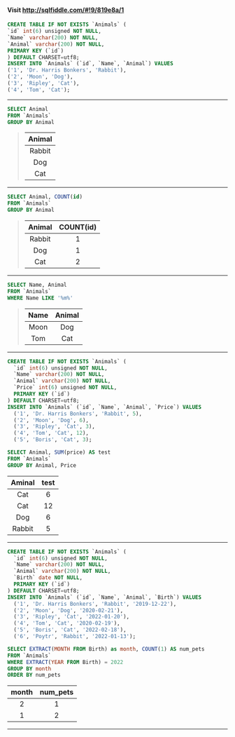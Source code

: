 #### Visit http://sqlfiddle.com/#!9/819e8a/1

```sql
CREATE TABLE IF NOT EXISTS `Animals` (
`id` int(6) unsigned NOT NULL,
`Name` varchar(200) NOT NULL,
`Animal` varchar(200) NOT NULL,
PRIMARY KEY (`id`)
) DEFAULT CHARSET=utf8;
INSERT INTO `Animals` (`id`, `Name`, `Animal`) VALUES
('1', 'Dr. Harris Bonkers', 'Rabbit'),
('2', 'Moon', 'Dog'),
('3', 'Ripley', 'Cat'),
('4', 'Tom', 'Cat');
```
---
```sql
SELECT Animal
FROM `Animals`
GROUP BY Animal
```
> | Animal |
> | :----: |
> | Rabbit |
> |  Dog   |
> |  Cat   |
---
```sql
SELECT Animal, COUNT(id)
FROM `Animals`
GROUP BY Animal
```
> | Animal | COUNT(id) |
> | :----: | :-------: |
> | Rabbit |     1     |
> |  Dog   |     1     |
> |  Cat   |     2     |
---
```sql
SELECT Name, Animal
FROM `Animals`
WHERE Name LIKE '%m%'
```
> | Name  | Animal |
> | :---: | :----: |
> | Moon  |  Dog   |
> |  Tom  |  Cat   |
---
```sql
CREATE TABLE IF NOT EXISTS `Animals` (
  `id` int(6) unsigned NOT NULL,
  `Name` varchar(200) NOT NULL,
  `Animal` varchar(200) NOT NULL,
  `Price` int(6) unsigned NOT NULL,
  PRIMARY KEY (`id`)
) DEFAULT CHARSET=utf8;
INSERT INTO `Animals` (`id`, `Name`, `Animal`, `Price`) VALUES
  ('1', 'Dr. Harris Bonkers', 'Rabbit', 5),
  ('2', 'Moon', 'Dog', 6),
  ('3', 'Ripley', 'Cat', 3),
  ('4', 'Tom', 'Cat', 12),
  ('5', 'Boris', 'Cat', 3);

SELECT Animal, SUM(price) AS test
FROM `Animals`
GROUP BY Animal, Price
```
| Aminal | test  |
| :----: | :---: |
|  Cat   |   6   |
|  Cat   |  12   |
|  Dog   |   6   |
| Rabbit |   5   |

---
```sql
CREATE TABLE IF NOT EXISTS `Animals` (
  `id` int(6) unsigned NOT NULL,
  `Name` varchar(200) NOT NULL,
  `Animal` varchar(200) NOT NULL,
  `Birth` date NOT NULL,
  PRIMARY KEY (`id`)
) DEFAULT CHARSET=utf8;
INSERT INTO `Animals` (`id`, `Name`, `Animal`, `Birth`) VALUES
  ('1', 'Dr. Harris Bonkers', 'Rabbit', '2019-12-22'),
  ('2', 'Moon', 'Dog', '2020-02-21'),
  ('3', 'Ripley', 'Cat', '2022-01-20'),
  ('4', 'Tom', 'Cat', '2020-02-19'),
  ('5', 'Boris', 'Cat', '2022-02-18'),
  ('6', 'Poytr', 'Rabbit', '2022-01-13');

SELECT EXTRACT(MONTH FROM Birth) as month, COUNT(1) AS num_pets
FROM `Animals`
WHERE EXTRACT(YEAR FROM Birth) = 2022
GROUP BY month
ORDER BY num_pets
```
| month | num_pets |
| :---: | :------: |
|   2   |    1     |
|   1   |    2     |

---